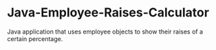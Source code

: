 # Java-Employee-Raises-Calculator
Java application that uses employee objects to show their raises of a certain percentage. 
